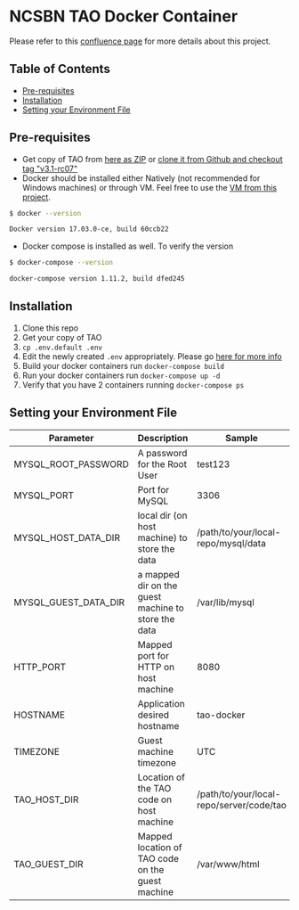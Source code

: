 # NCSBN TAO Docker Container
Please refer to this [confluence page](https://breaktech.atlassian.net/wiki/display/NCSBN/TAO+Docker+Set+Special+Project)
for more details about this project.

## Table of Contents
- [Pre-requisites](#pre-requisites)
- [Installation](#installation)
- [Setting your Environment File](#setting-your-environment-file)

## Pre-requisites
- Get copy of TAO from [here as ZIP](http://releases.taotesting.com/TAO_3.1.0-RC7_build.zip) or
[clone it from Github and checkout tag "v3.1-rc07"](https://github.com/oat-sa/package-tao)
- Docker should be installed either Natively (not recommended for Windows machines) or through VM. Feel free to use the
[VM from this project](https://github.com/minaeakhalil/docker).
```bash
$ docker --version

Docker version 17.03.0-ce, build 60ccb22
```
- Docker compose is installed as well. To verify the version
```bash
$ docker-compose --version

docker-compose version 1.11.2, build dfed245
```

## Installation
1. Clone this repo
2. Get your copy of TAO
3. `cp .env.default .env`
4. Edit the newly created `.env` appropriately. Please go [here for more info](#setting-your-environment-file)
5. Build your docker containers run `docker-compose build`
6. Run your docker containers run `docker-compose up -d`
7. Verify that you have 2 containers running `docker-compose ps`

## Setting your Environment File
| Parameter | Description | Sample |
| --------- | ----------- | ------ |
| MYSQL_ROOT_PASSWORD | A password for the Root User | test123 |
| MYSQL_PORT | Port for MySQL | 3306 |
| MYSQL_HOST_DATA_DIR | local dir (on host machine) to store the data | /path/to/your/local-repo/mysql/data |
| MYSQL_GUEST_DATA_DIR | a mapped dir on the guest machine to store the data | /var/lib/mysql |
| HTTP_PORT | Mapped port for HTTP on host machine | 8080 |
| HOSTNAME | Application desired hostname | tao-docker |
| TIMEZONE | Guest machine timezone | UTC |
| TAO_HOST_DIR | Location of the TAO code on host machine | /path/to/your/local-repo/server/code/tao |
| TAO_GUEST_DIR | Mapped location of TAO code on the guest machine | /var/www/html |
